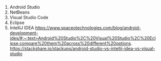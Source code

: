 1. Android Studio
2. NetBeans
3. Visual Studio Code
4. Eclipse
5. IntelliJ IDEA
	https://www.spaceotechnologies.com/blog/android-development-ides/#:~:text=Android%20Studio%2C%20Visual%20Studio%2C%20Eclipse,compare%20them%20across%20different%20options.
	https://stackshare.io/stackups/android-studio-vs-intellij-idea-vs-visual-studio